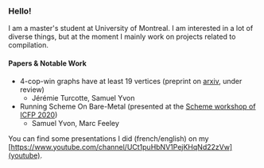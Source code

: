 ### Hello!

I am a master's student at University of Montreal. I am interested in a lot of diverse things,
but at the moment I mainly work on projects related to compilation. 


#### Papers & Notable Work

- 4-cop-win graphs have at least 19 vertices (preprint on [arxiv](https://arxiv.org/abs/2006.02998), under review)
    - Jérémie Turcotte, Samuel Yvon
- Running Scheme On Bare-Metal  (presented at the [Scheme workshop of ICFP 2020](https://icfp20.sigplan.org/details/scheme-2020-papers/3/Running-Scheme-On-Bare-Metal-Experience-Report-))
    - Samuel Yvon, Marc Feeley

You can find some presentations I did (french/english) on my [https://www.youtube.com/channel/UCt1puHbNV1PejKHqNd22zVw](youtube).

<!--
**SamuelYvon/SamuelYvon** is a ✨ _special_ ✨ repository because its `README.md` (this file) appears on your GitHub profile.

Here are some ideas to get you started:

- 🔭 I’m currently working on ...
- 🌱 I’m currently learning ...
- 👯 I’m looking to collaborate on ...
- 🤔 I’m looking for help with ...
- 💬 Ask me about ...
- 📫 How to reach me: ...
- 😄 Pronouns: ...
- ⚡ Fun fact: ...
-->
